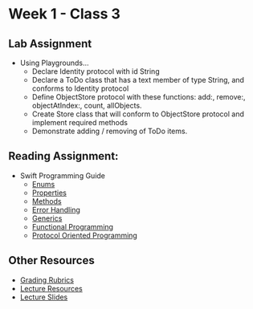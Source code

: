 # Week 1 - Class 3
## Lab Assignment
* Using Playgrounds…
  * Declare Identity protocol with id String
  * Declare a ToDo class that has a text member of type String, and conforms to Identity protocol
  * Define ObjectStore protocol with these functions: add:, remove:, objectAtIndex:, count, allObjects.
  * Create Store class that will conform to ObjectStore protocol and implement required methods
  * Demonstrate adding / removing of ToDo items.

## Reading Assignment:
* Swift Programming Guide
  * [Enums][]
  * [Properties][]
  * [Methods][]
  * [Error Handling][]
  * [Generics][]
  * [Functional Programming](https://www.raywenderlich.com/82599/swift-functional-programming-tutorial)
  * [Protocol Oriented Programming](https://developer.apple.com/videos/play/wwdc2015/408/)

## Other Resources
* [Grading Rubrics](../../resources/)
* [Lecture Resources](lecture/)
* [Lecture Slides](https://www.icloud.com/keynote/000c81ghNQmttrE6AJQjFIRzw#Week1_Day3)

[Enums]: https://developer.apple.com/library/content/documentation/Swift/Conceptual/Swift_Programming_Language/Enumerations.html
[Properties]: https://developer.apple.com/library/content/documentation/Swift/Conceptual/Swift_Programming_Language/Properties.html
[Methods]: https://developer.apple.com/library/content/documentation/Swift/Conceptual/Swift_Programming_Language/Methods.html
[Error Handling]: https://developer.apple.com/library/content/documentation/Swift/Conceptual/Swift_Programming_Language/ErrorHandling.html
[Generics]: https://developer.apple.com/library/content/documentation/Swift/Conceptual/Swift_Programming_Language/Generics.html
